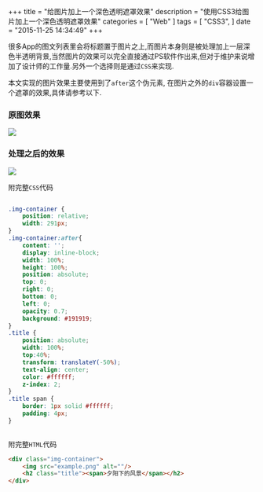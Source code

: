 +++
title = "给图片加上一个深色透明遮罩效果"
description = "使用CSS3给图片加上一个深色透明遮罩效果"
categories = [
    "Web"
]
tags = [
    "CSS3",
]
date = "2015-11-25 14:34:49"
+++

很多App的图文列表里会将标题置于图片之上,而图片本身则是被处理加上一层深色半透明背景,当然图片的效果可以完全直接通过PS软件作出来,但对于维护来说增加了设计师的工作量.另外一个选择则是通过`CSS`来实现.

本文实现的图片效果主要使用到了`after`这个伪元素, 在图片之外的`div`容器设置一个遮罩的效果,具体请参考以下.

### 原图效果
![](example.png)      

### 处理之后的效果 
![](hadledexample.png)    


附完整`CSS`代码     
```css

.img-container {
    position: relative;
    width: 291px;
}
.img-container:after{
    content: '';
    display: inline-block;
    width: 100%;
    height: 100%;
    position: absolute;
    top: 0;
    right: 0;
    bottom: 0;
    left: 0;
    opacity: 0.7;
    background: #191919;
}
.title {
    position: absolute;
    width: 100%;
    top:40%;
    transform: translateY(-50%);
    text-align: center;
    color: #ffffff;
    z-index: 2;
}
.title span {
    border: 1px solid #ffffff;
    padding: 4px;
}
   
```     
   
   
附完整`HTML`代码     
```html  
<div class="img-container">
    <img src="example.png" alt=""/>
    <h2 class="title"><span>夕阳下的风景</span></h2>
</div>
``` 

